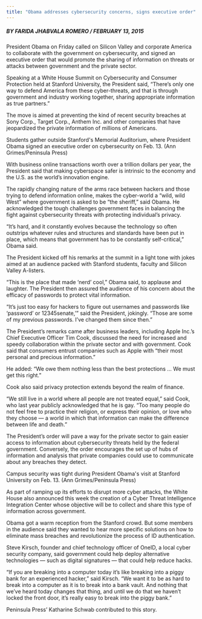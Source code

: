 ```yaml
---
title: "Obama addresses cybersecurity concerns, signs executive order"
---
```


##### BY FARIDA JHABVALA ROMERO / FEBRUARY 13, 2015


President Obama on Friday called on Silicon Valley and corporate America to collaborate with the government on cybersecurity, and signed an executive order that would promote the sharing of information on threats or attacks between government and the private sector.

Speaking at a White House Summit on Cybersecurity and Consumer Protection held at Stanford University, the President said, “There’s only one way to defend America from these cyber-threats, and that is through government and industry working together, sharing appropriate information as true partners.”

The move is aimed at preventing the kind of recent security breaches at Sony Corp., Target Corp., Anthem Inc. and other companies that have jeopardized the private information of millions of Americans.

Students gather outside Stanford's Memorial Auditorium, where President Obama signed an executive order on cybersecurity on Feb. 13. (Ann Grimes/Peninsula Press)


With business online transactions worth over a trillion dollars per year, the President said that making cyberspace safer is intrinsic to the economy and the U.S. as the world’s innovation engine.

The rapidly changing nature of the arms race between hackers and those trying to defend information online, makes the cyber-world a “wild, wild West” where government is asked to be “the sheriff,” said Obama. He acknowledged the tough challenges government faces in balancing the fight against cybersecurity threats with protecting individual’s privacy.

“It’s hard, and it constantly evolves because the technology so often outstrips whatever rules and structures and standards have been put in place, which means that government has to be constantly self-critical,” Obama said.

The President kicked off his remarks at the summit in a light tone with jokes aimed at an audience packed with Stanford students, faculty and Silicon Valley A-listers.

“This is the place that made ‘nerd’ cool,” Obama said, to applause and laughter. The President then assured the audience of his concern about the efficacy of passwords to protect vital information.

“It’s just too easy for hackers to figure out usernames and passwords like ‘password’ or 12345senate,’” said the President, jokingly. “Those are some of my previous passwords. I’ve changed them since then.”


The President’s remarks came after business leaders, including Apple Inc.’s Chief Executive Officer Tim Cook, discussed the need for increased and speedy collaboration within the private sector and with government. Cook said that consumers entrust companies such as Apple with “their most personal and precious information.”

He added: “We owe them nothing less than the best protections … We must get this right.”

Cook also said privacy protection extends beyond the realm of finance.

“We still live in a world where all people are not treated equal,” said Cook, who last year publicly acknowledged that he is gay. “Too many people do not feel free to practice their religion, or express their opinion, or love who they choose — a world in which that information can make the difference between life and death.”

The President’s order will pave a way for the private sector to gain easier access to information about cybersecurity threats held by the federal government. Conversely, the order encourages the set up of hubs of information and analysis that private companies could use to communicate about any breaches they detect.

Campus security was tight during President Obama's visit at Stanford University on Feb. 13. (Ann Grimes/Peninsula Press)

As part of ramping up its efforts to disrupt more cyber attacks, the White House also announced this week the creation of a Cyber Threat Intelligence Integration Center whose objective will be to collect and share this type of information across government.

Obama got a warm reception from the Stanford crowd. But some members in the audience said they wanted to hear more specific solutions on how to eliminate mass breaches and revolutionize the process of ID authentication.

Steve Kirsch, founder and chief technology officer of OneID, a local cyber security company, said government could help deploy alternative technologies — such as digital signatures — that could help reduce hacks.

“If you are breaking into a computer today it’s like breaking into a piggy bank for an experienced hacker,” said Kirsch. “We want it to be as hard to break into a computer as it is to break into a bank vault. And nothing that we’ve heard today changes that thing, and until we do that we haven’t locked the front door, it’s really easy to break into the piggy bank.”

Peninsula Press’ Katharine Schwab contributed to this story.